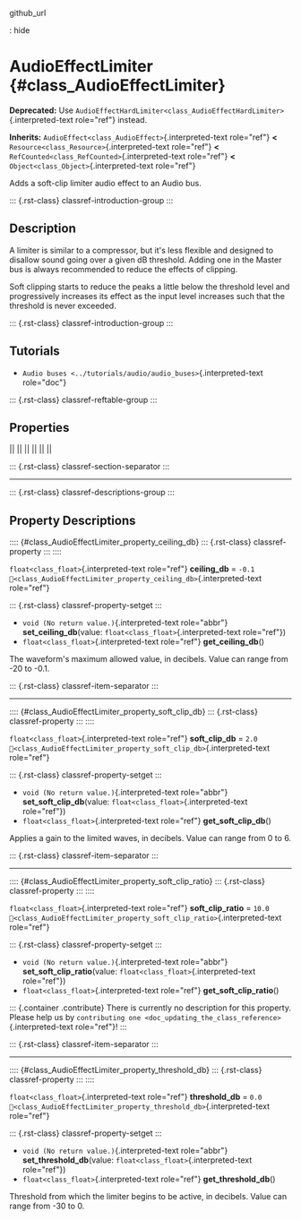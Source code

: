 github_url

:   hide

# AudioEffectLimiter {#class_AudioEffectLimiter}

**Deprecated:** Use
`AudioEffectHardLimiter<class_AudioEffectHardLimiter>`{.interpreted-text
role="ref"} instead.

**Inherits:** `AudioEffect<class_AudioEffect>`{.interpreted-text
role="ref"} **\<** `Resource<class_Resource>`{.interpreted-text
role="ref"} **\<** `RefCounted<class_RefCounted>`{.interpreted-text
role="ref"} **\<** `Object<class_Object>`{.interpreted-text role="ref"}

Adds a soft-clip limiter audio effect to an Audio bus.

::: {.rst-class}
classref-introduction-group
:::

## Description

A limiter is similar to a compressor, but it\'s less flexible and
designed to disallow sound going over a given dB threshold. Adding one
in the Master bus is always recommended to reduce the effects of
clipping.

Soft clipping starts to reduce the peaks a little below the threshold
level and progressively increases its effect as the input level
increases such that the threshold is never exceeded.

::: {.rst-class}
classref-introduction-group
:::

## Tutorials

- `Audio buses <../tutorials/audio/audio_buses>`{.interpreted-text
  role="doc"}

::: {.rst-class}
classref-reftable-group
:::

## Properties

||
||
||
||
||
||

::: {.rst-class}
classref-section-separator
:::

------------------------------------------------------------------------

::: {.rst-class}
classref-descriptions-group
:::

## Property Descriptions

:::: {#class_AudioEffectLimiter_property_ceiling_db}
::: {.rst-class}
classref-property
:::
::::

`float<class_float>`{.interpreted-text role="ref"} **ceiling_db** =
`-0.1`
`🔗<class_AudioEffectLimiter_property_ceiling_db>`{.interpreted-text
role="ref"}

::: {.rst-class}
classref-property-setget
:::

- `void (No return value.)`{.interpreted-text role="abbr"}
  **set_ceiling_db**(value: `float<class_float>`{.interpreted-text
  role="ref"})
- `float<class_float>`{.interpreted-text role="ref"}
  **get_ceiling_db**()

The waveform\'s maximum allowed value, in decibels. Value can range from
-20 to -0.1.

::: {.rst-class}
classref-item-separator
:::

------------------------------------------------------------------------

:::: {#class_AudioEffectLimiter_property_soft_clip_db}
::: {.rst-class}
classref-property
:::
::::

`float<class_float>`{.interpreted-text role="ref"} **soft_clip_db** =
`2.0`
`🔗<class_AudioEffectLimiter_property_soft_clip_db>`{.interpreted-text
role="ref"}

::: {.rst-class}
classref-property-setget
:::

- `void (No return value.)`{.interpreted-text role="abbr"}
  **set_soft_clip_db**(value: `float<class_float>`{.interpreted-text
  role="ref"})
- `float<class_float>`{.interpreted-text role="ref"}
  **get_soft_clip_db**()

Applies a gain to the limited waves, in decibels. Value can range from 0
to 6.

::: {.rst-class}
classref-item-separator
:::

------------------------------------------------------------------------

:::: {#class_AudioEffectLimiter_property_soft_clip_ratio}
::: {.rst-class}
classref-property
:::
::::

`float<class_float>`{.interpreted-text role="ref"} **soft_clip_ratio** =
`10.0`
`🔗<class_AudioEffectLimiter_property_soft_clip_ratio>`{.interpreted-text
role="ref"}

::: {.rst-class}
classref-property-setget
:::

- `void (No return value.)`{.interpreted-text role="abbr"}
  **set_soft_clip_ratio**(value: `float<class_float>`{.interpreted-text
  role="ref"})
- `float<class_float>`{.interpreted-text role="ref"}
  **get_soft_clip_ratio**()

::: {.container .contribute}
There is currently no description for this property. Please help us by
`contributing one <doc_updating_the_class_reference>`{.interpreted-text
role="ref"}!
:::

::: {.rst-class}
classref-item-separator
:::

------------------------------------------------------------------------

:::: {#class_AudioEffectLimiter_property_threshold_db}
::: {.rst-class}
classref-property
:::
::::

`float<class_float>`{.interpreted-text role="ref"} **threshold_db** =
`0.0`
`🔗<class_AudioEffectLimiter_property_threshold_db>`{.interpreted-text
role="ref"}

::: {.rst-class}
classref-property-setget
:::

- `void (No return value.)`{.interpreted-text role="abbr"}
  **set_threshold_db**(value: `float<class_float>`{.interpreted-text
  role="ref"})
- `float<class_float>`{.interpreted-text role="ref"}
  **get_threshold_db**()

Threshold from which the limiter begins to be active, in decibels. Value
can range from -30 to 0.
